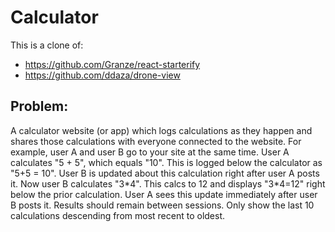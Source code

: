 # Calculator

This is a clone of:
  - https://github.com/Granze/react-starterify 
  - https://github.com/ddaza/drone-view

## Problem:

A calculator website (or app) which logs calculations as they happen and shares those calculations with everyone connected to the website. 
For example, user A and user B go to your site at the same time. User A calculates "5 + 5", which equals "10". 
This is logged below the calculator as "5+5 = 10". User B is updated about this calculation right after user A posts it. 
Now user B calculates "3\*4". This calcs to 12 and displays "3\*4=12" right below the prior calculation. 
User A sees this update immediately after user B posts it. Results should remain between sessions. Only show the last 10 calculations descending from most recent to oldest.

